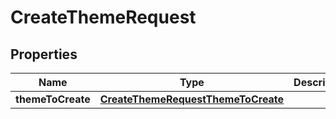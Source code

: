 

# CreateThemeRequest


## Properties

| Name | Type | Description | Notes |
|------------ | ------------- | ------------- | -------------|
|**themeToCreate** | [**CreateThemeRequestThemeToCreate**](CreateThemeRequestThemeToCreate.md) |  |  |



